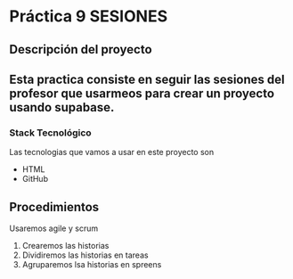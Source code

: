 # Práctica 9 SESIONES 
## Descripción del proyecto
## Esta practica consiste en seguir las sesiones del profesor que usarmeos para crear un proyecto usando supabase.
### Stack Tecnológico 
Las tecnologias que vamos a usar en este proyecto son 
- HTML 
- GitHub 

## Procedimientos 
Usaremos agile y scrum
1. Crearemos las historias
2. Dividiremos las historias en tareas
3. Agruparemos lsa historias en spreens 